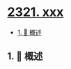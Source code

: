 # [2321. xxx](https://github.com/Tdahuyou/TNotes.leetcode/tree/main/notes/2321.%20xxx)

<!-- region:toc -->

- [1. 📝 概述](#1--概述)

<!-- endregion:toc -->

## 1. 📝 概述

